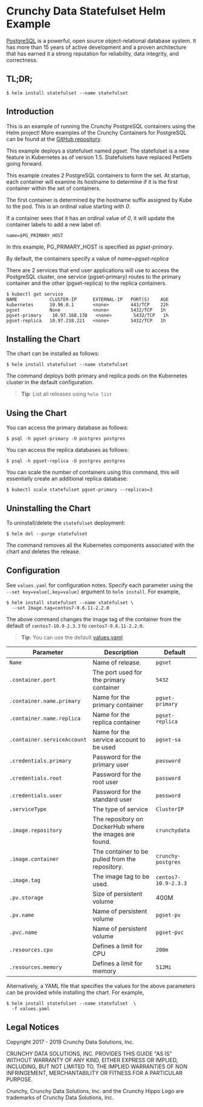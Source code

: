 Crunchy Data Statefulset Helm Example
=======

[PostgreSQL](https://postgresql.org) is a powerful, open source object-relational database system. It has more than 15 years of active development and a proven architecture that has earned it a strong reputation for reliability, data integrity, and correctness.


TL;DR;
------

```console
$ helm install statefulset --name statefulset
```

Introduction
------------

This is an example of running the Crunchy PostgreSQL containers using the Helm project! More examples of the Crunchy Containers for PostgreSQL can be found at the [GitHub repository](https://github.com/CrunchyData/crunchy-containers).

This example deploys a statefulset named *pgset*.  The statefulset
is a new feature in Kubernetes as of version 1.5.  Statefulsets have
replaced PetSets going forward.

This example creates 2 PostgreSQL containers to form the set.  At
startup, each container will examine its hostname to determine
if it is the first container within the set of containers.

The first container is determined by the hostname suffix assigned
by Kube to the pod.  This is an ordinal value starting with *0*.

If a container sees that it has an ordinal value of *0*, it will
update the container labels to add a new label of:

```console
name=$PG_PRIMARY_HOST
```

In this example, PG_PRIMARY_HOST is specified as *pgset-primary*.

By default, the containers specify a value of *name=pgset-replica*

There are 2 services that end user applications will use to
access the PostgreSQL cluster, one service (pgset-primary) routes to the primary
container and the other (pgset-replica) to the replica containers.

```console
$ kubectl get service
NAME            CLUSTER-IP      EXTERNAL-IP   PORT(S)    AGE
kubernetes      10.96.0.1       <none>        443/TCP    22h
pgset           None            <none>        5432/TCP   1h
pgset-primary    10.97.168.138   <none>        5432/TCP   1h
pgset-replica   10.97.218.221   <none>        5432/TCP   1h
```

Installing the Chart
--------------------

The chart can be installed as follows:

```console
$ helm install statefulset --name statefulset
```

The command deploys both primary and replica pods on the Kubernetes cluster in the default configuration.

> **Tip**: List all releases using `helm list`

Using the Chart
----------------------

You can access the primary database as follows:

```console
$ psql -h pgset-primary -U postgres postgres
```

You can access the replica databases as follows:

```console
$ psql -h pgset-replica -U postgres postgres
```

You can scale the number of containers using this command, this will
essentially create an additional replica database:

```console
$ kubectl scale statefulset pgset-primary --replicas=3
```

Uninstalling the Chart
----------------------

To uninstall/delete the `statefulset` deployment:

```console
$ helm del --purge statefulset
```

The command removes all the Kubernetes components associated with the chart and deletes the release.

Configuration
-------------

See `values.yaml` for configuration notes. Specify each parameter using the `--set key=value[,key=value]` argument to `helm install`. For example,

```console
$ helm install statefulset --name statefulset \
  --set Image.tag=centos7-9.6.11-2.2.0
```

The above command changes the image tag of the container from the default of `centos7-10.9-2.3.3` to `centos7-9.6.11-2.2.0`.

> **Tip**: You can use the default [values.yaml](values.yaml)

| Parameter                  | Description                        | Default                                                    |
| -----------------------    | ---------------------------------- | ---------------------------------------------------------- |
| `Name`                 | Name of release.                 | `pgset`                                        |
| `.container.port`        | The port used for the primary container      | `5432`                                                      |
| `.container.name.primary`        | Name for the primary container      | `pgset-primary`                                                      |
| `.container.name.replica`        | Name for the replica container      | `pgset-replica`                                                      |
| `.container.serviceAccount`        | Name for the service account to be used      | `pgset-sa`                                                      |
| `.credentials.primary`                | Password for the primary user    | `password`                                                      |
| `.credentials.root`            | Password for the root user        | `password`                                                      |
| `.credentials.user`            | Password for the standard user   | `password`                                                      |
| `.serviceType`      | The type of service      | `ClusterIP`               
| `.image.repository` | The repository on DockerHub where the images are found.    | `crunchydata`                                           |
| `.image.container` | The container to be pulled from the repository.    | `crunchy-postgres`                                                    |
| `.image.tag` | The image tag to be used.    | `centos7-10.9-2.3.3`                                                    |
| `.pv.storage` | Size of persistent volume     | 400M                                                    |
| `.pv.name` | Name of persistent volume    | `pgset-pv`                                                    |
| `.pvc.name` | Name of persistent volume    | `pgset-pvc`                                                    |
| `.resources.cpu` | Defines a limit for CPU    | `200m`                                                    |
| `.resources.memory` | Defines a limit for memory    | `512Mi`                                                    |

Alternatively, a YAML file that specifies the values for the above parameters can be provided while installing the chart. For example,

```console
$ helm install statefulset --name statefulset  \
  -f values.yaml
```

Legal Notices
-------------

Copyright 2017 - 2019 Crunchy Data Solutions, Inc.

CRUNCHY DATA SOLUTIONS, INC. PROVIDES THIS GUIDE "AS IS" WITHOUT WARRANTY OF ANY KIND, EITHER EXPRESS OR IMPLIED, INCLUDING, BUT NOT LIMITED TO, THE IMPLIED WARRANTIES OF NON INFRINGEMENT, MERCHANTABILITY OR FITNESS FOR A PARTICULAR PURPOSE.

Crunchy, Crunchy Data Solutions, Inc. and the Crunchy Hippo Logo are trademarks of Crunchy Data Solutions, Inc.
